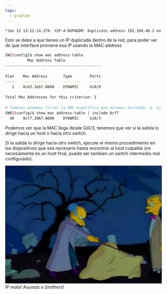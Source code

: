 ```yaml
---
tags:
  - problem
---
```


``` bash
*Jan 12 13:22:14.276: %IP-4-DUPADDR: Duplicate address 192.168.40.1 on Vlan40, sourced by 0cf7.3  
```

Esto se debe a que tienes un IP duplicada dentro de la red, para poder ver de que interface proviene esa IP usando la MAC address 
``` bash
SW1(config)$ show mac address-table
          Mac Address Table
-------------------------------------------

Vlan    Mac Address       Type        Ports
----    -----------       --------    -----
   1    0cd3.1eb7.0000    DYNAMIC     Gi0/0

Total Mac Addresses for this criterion: 2

# Tambien podemos filtar la MAC especifica que estamos buscando, p. ej
SWR1(config)$ show mac address-table | include 0cf7
  40    0cf7.3967.0000    DYNAMIC     Gi0/3

```


Podemos ver que la MAC llega desde Gi0/3, tenemos que ver si la salida lo dirige hacia un host o hacia otro switch.

Si la salida lo dirige hacia otro switch, ejecute el mismo procedimiento en los dispositivos que sea necesario hasta encontrar al host culpable (no necesiamente es un host final, puede ser tambien un switch intermedio mal configurado).

![](_anexos_/EIFbb0nX4AALhvA%201.jpg)
_IP mala! Asustas a Smithers!_